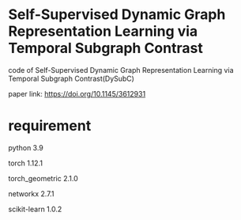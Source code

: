 # Self-Supervised Dynamic Graph Representation Learning via Temporal Subgraph Contrast
code of Self-Supervised Dynamic Graph Representation Learning via Temporal Subgraph Contrast(DySubC)

paper link: https://doi.org/10.1145/3612931
# requirement
python 3.9

torch 1.12.1

torch_geometric 2.1.0

networkx 2.7.1

scikit-learn 1.0.2
